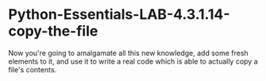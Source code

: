 # Python-Essentials-LAB-4.3.1.14-copy-the-file
Now you're going to amalgamate all this new knowledge, add some fresh elements to it, and use it to write a real code which is able to actually copy a file's contents.
